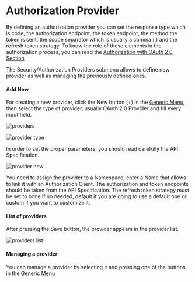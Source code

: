 # Authorization Provider

By defining an authorization provider you can set the response type which is code, the authorization endpoint, the token endpoint, the method the token is sent, the scope separator which is usually a comma (,) and the refresh token strategy. To know the role of these elements in the authorization process, you can read the [Authorization with OAuth 2.0 Section](security/authorization.md)

The Security/Authorization Providers submenu allows to define new provider as well as managing the previously defined ones.

#### Add New

For creating a new provider, click the New button (+) in the [Generic Menu](generic/generic_menu_options_.md), then select the type of provider, usually OAuth 2.0 Provider and fill every input field.

![providers](https://user-images.githubusercontent.com/54523080/149273740-0a164078-1d20-4ea7-b932-a2508f312003.png)

![provider type](https://user-images.githubusercontent.com/54523080/149274373-df538dea-8172-4246-a675-7e66f6e4c621.png)

In order to set the proper parameters, you should read carefully the API Specification.

![provider new](https://user-images.githubusercontent.com/54523080/149274566-6ba6863b-f44c-4548-a681-61ca57bf45d3.png)

You need to assign the provider to a Namespace, enter a Name that allows to link it with an Authorization Client. The authorization and token endpoints should be taken from the API Specification. The refresh token strategy must be set to none if no needed, default if you are going to use a default one or custom if you want to customize it.

#### List of providers

After pressing the Save button, the provider appears in the provider list.

![providers list](https://user-images.githubusercontent.com/54523080/149275698-56f017ec-5531-4c69-b866-f4a86352131d.png)

#### Managing a provider

You can manage a provider by selecting it and pressing one of the buttons in the [Generic Menu](generic/generic_menu_options_.md)

